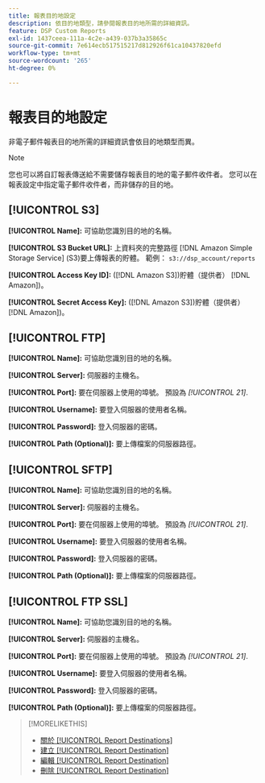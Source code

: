 ```yaml
---
title: 報表目的地設定
description: 依目的地類型，請參閱報表目的地所需的詳細資訊。
feature: DSP Custom Reports
exl-id: 1437ceea-111a-4c2e-a439-037b3a35865c
source-git-commit: 7e614ecb517515217d812926f61ca10437820efd
workflow-type: tm+mt
source-wordcount: '265'
ht-degree: 0%

---
```


# 報表目的地設定

非電子郵件報表目的地所需的詳細資訊會依目的地類型而異。

>[!NOTE]
>
> 您也可以將自訂報表傳送給不需要儲存報表目的地的電子郵件收件者。 您可以在報表設定中指定電子郵件收件者，而非儲存的目的地。

## [!UICONTROL S3]

**[!UICONTROL Name]:** 可協助您識別目的地的名稱。

**[!UICONTROL S3 Bucket URL]:** 上資料夾的完整路徑 [!DNL Amazon Simple Storage Service] (S3)要上傳報表的貯體。 範例： `s3://dsp_account/reports`

**[!UICONTROL Access Key ID]:** ([!DNL Amazon S3])貯體（提供者） [!DNL Amazon])。

**[!UICONTROL Secret Access Key]:** ([!DNL Amazon S3])貯體（提供者） [!DNL Amazon])。

## [!UICONTROL FTP]

**[!UICONTROL Name]:** 可協助您識別目的地的名稱。

**[!UICONTROL Server]:** 伺服器的主機名。

**[!UICONTROL Port]:** 要在伺服器上使用的埠號。 預設為 *[!UICONTROL 21]*.

**[!UICONTROL Username]:** 要登入伺服器的使用者名稱。

**[!UICONTROL Password]:** 登入伺服器的密碼。

**[!UICONTROL Path (Optional)]:** 要上傳檔案的伺服器路徑。

## [!UICONTROL SFTP]

**[!UICONTROL Name]:** 可協助您識別目的地的名稱。

**[!UICONTROL Server]:** 伺服器的主機名。

**[!UICONTROL Port]:** 要在伺服器上使用的埠號。 預設為 *[!UICONTROL 21]*.

**[!UICONTROL Username]:** 要登入伺服器的使用者名稱。

**[!UICONTROL Password]:** 登入伺服器的密碼。

**[!UICONTROL Path (Optional)]:** 要上傳檔案的伺服器路徑。

## [!UICONTROL FTP SSL]

**[!UICONTROL Name]:** 可協助您識別目的地的名稱。

**[!UICONTROL Server]:** 伺服器的主機名。

**[!UICONTROL Port]:** 要在伺服器上使用的埠號。 預設為 *[!UICONTROL 21]*.

**[!UICONTROL Username]:** 要登入伺服器的使用者名稱。

**[!UICONTROL Password]:** 登入伺服器的密碼。

**[!UICONTROL Path (Optional)]:** 要上傳檔案的伺服器路徑。

>[!MORELIKETHIS]
>
>* [關於 [!UICONTROL Report Destinations]](/help/dsp/reports/report-destinations/report-destination-about.md)
>* [建立 [!UICONTROL Report Destination]](/help/dsp/reports/report-destinations/report-destination-create.md)
>* [編輯 [!UICONTROL Report Destination]](/help/dsp/reports/report-destinations/report-destination-edit.md)
>* [刪除 [!UICONTROL Report Destination]](/help/dsp/reports/report-destinations/report-destination-delete.md)


